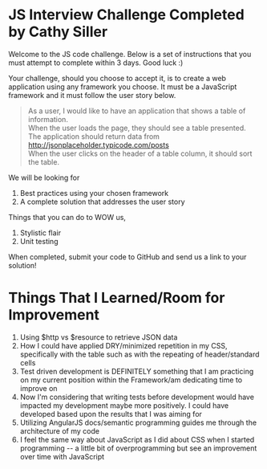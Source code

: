 # JS Interview Challenge Completed by Cathy Siller

Welcome to the JS code challenge. Below is a set of instructions that you must attempt to complete within 3 days. Good luck :)

Your challenge, should you choose to accept it, is to create a web application using any framework you choose. It must be a JavaScript framework and it must follow the user story below.

> As a user, I would like to have an application that shows a table of information. <br>
> When the user loads the page, they should see a table presented. <br>
> The application should return data from http://jsonplaceholder.typicode.com/posts <br>
> When the user clicks on the header of a table column, it should sort the table. <br>

We will be looking for

1. Best practices using your chosen framework
2. A complete solution that addresses the user story

Things that you can do to WOW us,

1. Stylistic flair
2. Unit testing

When completed, submit your code to GitHub and send us a link to your solution!

# Things That I Learned/Room for Improvement
1. Using $http vs $resource to retrieve JSON data
2. How I could have applied DRY/minimized repetition in my CSS, specifically with the table such as with the repeating of header/standard cells
3. Test driven development is DEFINITELY something that I am practicing on my current position within the Framework/am dedicating time to improve on
4. Now I'm considering that writing tests before development would have impacted my development maybe more positively. I could have developed based upon the results that I was aiming for
5. Utilizing AngularJS docs/semantic programming guides me through the architecture of my code
6. I feel the same way about JavaScript as I did about CSS when I started programming -- a little bit of overprogramming but see an improvement over time with JavaScript
